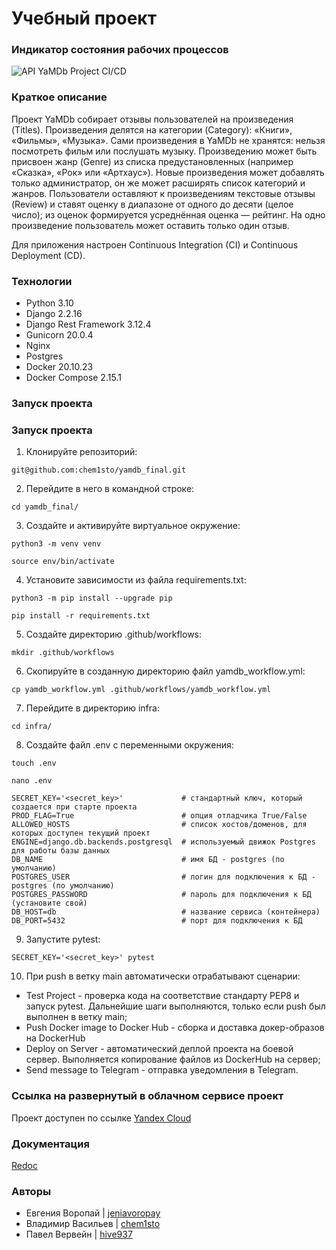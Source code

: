 # Учебный проект
### Индикатор состояния рабочих процессов
![API YaMDb Project CI/CD](https://github.com/chem1sto/yamdb_final/actions/workflows/yamdb_workflow.yml/badge.svg?event=push)

### Краткое описание
Проект YaMDb собирает отзывы пользователей на произведения (Titles).
Произведения делятся на категории (Category): «Книги», «Фильмы», «Музыка». Сами произведения в YaMDb не хранятся: нельзя посмотреть фильм или послушать музыку. Произведению может быть присвоен жанр (Genre) из списка предустановленных (например «Сказка», «Рок» или «Артхаус»). Новые произведения может добавлять только администратор, он же может расширять список категорий и жанров. 
Пользователи оставляют к произведениям текстовые отзывы (Review) и ставят оценку в диапазоне от одного до десяти (целое число); из оценок формируется усреднённая оценка — рейтинг. На одно произведение пользователь может оставить только один отзыв.

Для приложения настроен Continuous Integration (CI) и Continuous Deployment (CD).

### Технологии
- Python 3.10
- Django 2.2.16
- Django Rest Framework 3.12.4
- Gunicorn 20.0.4
- Nginx
- Postgres
- Docker 20.10.23
- Docker Compose 2.15.1

### Запуск проекта
### Запуск проекта
1. Клонируйте репозиторий:
```
git@github.com:chem1sto/yamdb_final.git
```
2. Перейдите в него в командной строке:
```
cd yamdb_final/
```
3. Cоздайте и активируйте виртуальное окружение:
```
python3 -m venv venv
```
```
source env/bin/activate
```
4. Установите зависимости из файла requirements.txt:
```
python3 -m pip install --upgrade pip
```
```
pip install -r requirements.txt
```
5. Создайте директорию .github/workflows:
```
mkdir .github/workflows
```
6. Скопируйте в созданную директорию файл yamdb_workflow.yml:
```
cp yamdb_workflow.yml .github/workflows/yamdb_workflow.yml
```
7. Перейдите в директорию infra:
```
cd infra/
```
8. Создайте файл .env с переменными окружения:
```
touch .env
```
```
nano .env
```
```
SECRET_KEY='<secret_key>'             # стандартный ключ, который создается при старте проекта
PROD_FLAG=True                        # опция отладчика True/False
ALLOWED_HOSTS                         # список хостов/доменов, для которых доступен текущий проект
ENGINE=django.db.backends.postgresql  # используемый движок Postgres для работы базы данных
DB_NAME                               # имя БД - postgres (по умолчанию)
POSTGRES_USER                         # логин для подключения к БД - postgres (по умолчанию)
POSTGRES_PASSWORD                     # пароль для подключения к БД (установите свой)
DB_HOST=db                            # название сервиса (контейнера)
DB_PORT=5432                          # порт для подключения к БД
```
9. Запустите pytest:
```
SECRET_KEY='<secret_key>' pytest
```
10. При push в ветку main автоматически отрабатывают сценарии:
- Test Project - проверка кода на соответствие стандарту PEP8 и запуск pytest. Дальнейшие шаги выполняются, только если push был выполнен в ветку main;
- Push Docker image to Docker Hub - сборка и доставка докер-образов на DockerHub
- Deploy on Server - автоматический деплой проекта на боевой сервер. Выполняется копирование файлов из DockerHub на сервер;
- Send message to Telegram - отправка уведомления в Telegram.

### Ссылка на развернутый в облачном сервисе проект
Проект доступен по ссылке [Yandex Cloud](http://51.250.2.221/admin/login/?next=/admin/)

### Документация
[Redoc](http://51.250.2.221/redoc/)

### Авторы
- Евгения Воропай | [jeniavoropay](https://github.com/jeniavoropay)
- Владимир Васильев | [chem1sto](https://github.com/chem1sto)
- Павел Вервейн | [hive937](https://github.com/hive937)
